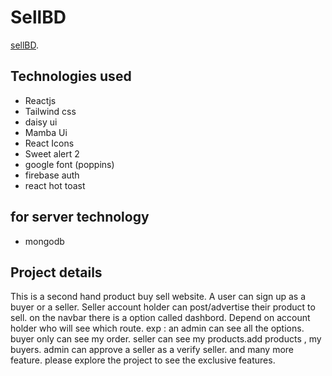 # SellBD

[sellBD](https://a-11-firebase-authantication.web.app/).

## Technologies used

* Reactjs
* Tailwind css
* daisy ui
* Mamba Ui
* React Icons
* Sweet alert 2
* google font (poppins)
* firebase auth
* react hot toast
## for server technology
* mongodb

## Project details

This is a second hand product buy sell website. A user can sign up as a buyer or a seller. Seller account holder can post/advertise their product to sell. on the navbar there is a option called dashbord. Depend on account holder who will see which route. exp : an admin can see all the options. buyer only can see my order. seller can see my products.add products , my buyers. admin can approve a seller as a verify seller. and many more feature. please explore the project to see the exclusive features.